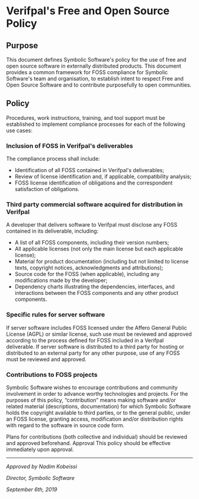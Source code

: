 <!---
# SPDX-FileCopyrightText: © 2019-2020 Nadim Kobeissi <nadim@symbolic.software>
# SPDX-License-Identifier: CC-BY-NC-ND-4.0
-->

# Verifpal's Free and Open Source Policy

## Purpose
This document defines Symbolic Software's policy for the use of free and open source software in externally distributed products. This document provides a common framework for FOSS compliance for Symbolic Software's team and organisation, to establish intent to respect Free and Open Source Software and to contribute purposefully to open communities.

## Policy
Procedures, work instructions, training, and tool support must be established to implement compliance processes for each of the following use cases:

### Inclusion of FOSS in Verifpal's deliverables
The compliance process shall include:

- Identification of all FOSS contained in Verifpal's deliverables;
- Review of license identification and, if applicable, compatibility analysis;
- FOSS license identification of obligations and the correspondent satisfaction of obligations.

### Third party commercial software acquired for distribution in Verifpal

A developer that delivers software to Verifpal must disclose any FOSS contained in its deliverable, including:

- A list of all FOSS components, including their version numbers;
- All applicable licenses (not only the main license but each applicable license);
- Material for product documentation (including but not limited to license texts, copyright notices, acknowledgments and attributions);
- Source code for the FOSS (when applicable), including any modifications made by the developer;
- Dependency charts illustrating the dependencies, interfaces, and interactions between the FOSS components and any other product components.

### Specific rules for server software
If server software includes FOSS licensed under the Affero General Public License (AGPL) or similar license, such use must be reviewed and approved according to the process defined for FOSS included in a Verifpal deliverable. If server software is distributed to a third party for hosting or distributed to an external party for any other purpose, use of any FOSS must be reviewed and approved.

### Contributions to FOSS projects
Symbolic Software wishes to encourage contributions and community involvement in order to advance worthy technologies and projects. For the purposes of this policy, “contribution” means making software and/or related material (descriptions, documentation) for which Symbolic Software holds the copyright available to third parties, or to the general public, under an FOSS license, granting access, modification and/or distribution rights with regard to the software in source code form.

Plans for contributions (both collective and individual) should be reviewed and approved beforehand. Approval This policy should be effective immediately upon approval.

---

*Approved by Nadim Kobeissi*

*Director, Symbolic Software*

*September 6th, 2019*